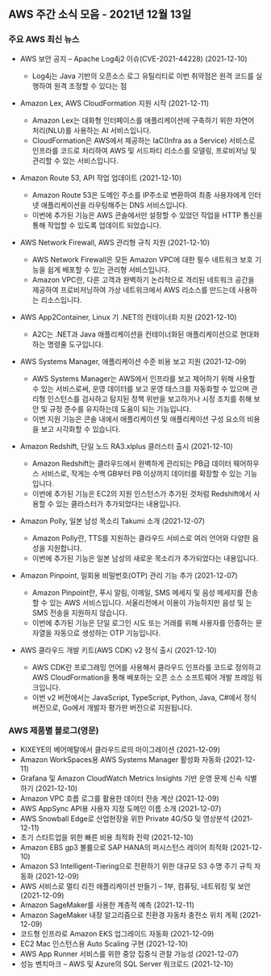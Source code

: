 ## AWS 주간 소식 모음 - 2021년 12월 13일 

### 주요 AWS 최신 뉴스
- AWS 보안 공지 – Apache Log4j2 이슈(CVE-2021-44228) (2021-12-10)
  - Log4j는 Java 기반의 오픈소스 로그 유틸리티로 이번 취약점은 원격 코드를 실행하여 원격 조정할 수 있다는 점

- Amazon Lex, AWS CloudFormation 지원 시작 (2021-12-11)
  - Amazon Lex는 대화형 인터페이스를 애플리케이션에 구축하기 위한 자연어 처리(NLU)를 사용하는 AI 서비스입니다.
  - CloudFormation은 AWS에서 제공하는 IaC(Infra as a Service) 서비스로 인프라를 코드로 처리하여 AWS 및 서드파티 리소스를 모델링, 프로비저닝 및 관리할 수 있는 서비스입니다.

- Amazon Route 53, API 작업 업데이트 (2021-12-10)
  - Amazon Route 53은 도메인 주소를 IP주소로 변환하여 최종 사용자에게 인터넷 애플리케이션을 라우팅해주는 DNS 서비스입니다.
  - 이번에 추가된 기능은 AWS 콘솔에서만 설정할 수 있었던 작업을 HTTP 통신을 통해 작업할 수 있도록 업데이트 되었습니다.

- AWS Network Firewall, AWS 관리형 규칙 지원 (2021-12-10)
  - AWS Network Firewall은 모든 Amazon VPC에 대한 필수 네트워크 보호 기능을 쉽게 배포할 수 있는 관리형 서비스입니다.
  - Amazon VPC란, 다른 고객과 완벽하기 논리적으로 격리된 네트워크 공간을 제공하여 프로비저닝하여 가상 네트워크에서 AWS 리소스를 만드는데 사용하는 리소스입니다.

- AWS App2Container, Linux 기 .NET의 컨테이너화 지원 (2021-12-10)
  - A2C는 .NET과 Java 애플리케이션을 컨테이너화된 애플리케이션으로 현대화하는 명령줄 도구입니다.

- AWS Systems Manager, 애플리케이션 수준 비용 보고 지원 (2021-12-09)
  - AWS Systems Manager는 AWS에서 인프라를 보고 제어하기 위해 사용할 수 있는 서비스로써, 운영 데이터를 보고 운영 태스크를 자동화할 수 있으며 관리형 인스턴스를 검사하고 탐지된 정책 위반을 보고하거나 시정 조치를 취해 보안 및 규정 준수를 유지하는데 도움이 되는 기능입니다.
  - 이번 지원 기능은 콘솔 내에서 애플리케이션 및 애플리케이션 구성 요소의 비용을 보고 시각화할 수 있습니다.

- Amazon Redshift, 단일 노드 RA3.xlplus 클러스터 출시 (2021-12-10)
  - Amazon Redshift는 클라우드에서 완벽하게 관리되는 PB급 데이터 웨어하우스 서비스로, 작게는 수백 GB부터 PB 이상까지 데이터를 확장할 수 있는 기능입니다.
  - 이번에 추가된 기능은 EC2의 지원 인스턴스가 추가된 것처럼 Redshift에서 사용할 수 있는 클라스터가 추가되었다는 내용입니다.

- Amazon Polly, 일본 남성 목소리 Takumi 소개 (2021-12-07)
  - Amazon Polly란, TTS를 지원하는 클라우드 서비스로 여러 언어와 다양한 음성을 지원합니다.
  - 이번에 추가된 기능은 일본 남성의 새로운 목소리가 추가되었다는 내용입니다.

- Amazon Pinpoint, 일회용 비밀번호(OTP) 관리 기능 추가 (2021-12-07)
  - Amazon Pinpoint란, 푸시 알림, 이메일, SMS 메세지 및 음성 메세지를 전송할 수 있는 AWS 서비스입니다. 서울리전에서 이용이 가능하지만 음성 및 는 SMS 전송을 지원하지 않습니다.
  - 이번에 추가된 기능은 단일 로그인 시도 또는 거래를 위해 사용자를 인증하는 문자열을 자동으로 생성하는 OTP 기능입니다.

- AWS 클라우드 개발 키트(AWS CDK) v2 정식 출시 (2021-12-10)
  - AWS CDK란 프로그래밍 언어를 사용해서 클라우드 인프라를 코드로 정의하고 AWS CloudFormation을 통해 배포하는 오픈 소스 소프트웨어 개발 프레임 워크입니다.
  - 이번 v2 버전에서는 JavaScript, TypeScript, Python, Java, C#에서 정식 버전으로, Go에서 개발자 평가판 버전으로 지원됩니다.

### AWS 제품별 블로그(영문)
- KIXEYE의 베어메탈에서 클라우드로의 마이그레이션 (2021-12-09)
- Amazon WorkSpaces용 AWS Systems Manager 활성화 자동화 (2021-12-11)
- Grafana 및 Amazon CloudWatch Metrics Insights 기반 운영 문제 신속 식별하기 (2021-12-10)
- Amazon VPC 흐름 로그를 활용한 데이터 전송 계산 (2021-12-09)
- AWS AppSync API용 사용자 지정 도메인 이름 소개 (2021-12-07)
- AWS Snowball Edge로 산업현장을 위한 Private 4G/5G 및 영상분석 (2021-12-11)
- 초기 스타트업을 위한 빠른 비용 최적화 전략 (2021-12-10)
- Amazon EBS gp3 볼륨으로 SAP HANA의 퍼시스턴스 레이어 최적화 (2021-12-10)
- Amazon S3 Intelligent-Tiering으로 전환하기 위한 대규모 S3 수명 주기 규칙 자동화 (2021-12-09)
- AWS 서비스로 멀티 리전 애플리케이션 만들기 – 1부, 컴퓨팅, 네트워킹 및 보안 (2021-12-09)
- Amazon SageMaker를 사용한 계층적 예측 (2021-12-11)
- Amazon SageMaker 내장 알고리즘으로 친환경 자동차 충전소 위치 계획 (2021-12-09)
- 코드형 인프라로 Amazon EKS 업그레이드 자동화 (2021-12-09)
- EC2 Mac 인스턴스용 Auto Scaling 구현 (2021-12-10)
- AWS App Runner 서비스를 위한 중앙 집중식 관찰 가능성 (2021-12-07)
- 성능 벤치마크 – AWS 및 Azure의 SQL Server 워크로드 (2021-12-10)